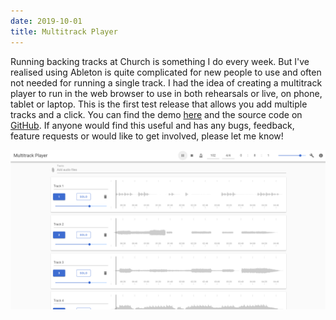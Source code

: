 ```yaml
---
date: 2019-10-01
title: Multitrack Player
---
```


<BlogPostHeader />

Running backing tracks at Church is something I do every week. But I've realised using Ableton is quite complicated for new people to use and often not needed for running a single track. I had the idea of creating a multitrack player to run in the web browser to use in both rehearsals or live, on phone, tablet or laptop. This is the first test release that allows you add multiple tracks and a click. You can find the demo [here](https://dhulme.co.uk/multitrack-player) and the source code on [GitHub](https://github.com/dhulme/multitrack-player). If anyone would find this useful and has any bugs, feedback, feature requests or would like to get involved, please let me know!

![Multitrack Player](./images/multitrack-player.png)